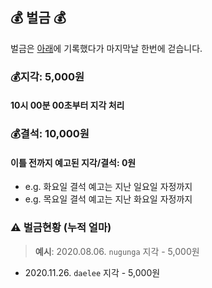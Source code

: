 ## :moneybag: 벌금 :moneybag:
벌금은 [아래](#warning벌금-현황)에 기록했다가 마지막날 한번에 걷습니다.

### :moneybag:지각: 5,000원
#### 10시 00분 00초부터 지각 처리

### :moneybag:결석: 10,000원


#### 이틀 전까지 예고된 지각/결석: 0원
- e.g. 화요일 결석 예고는 지난 일요일 자정까지
- e.g. 목요일 결석 예고는 지난 화요일 자정까지


### :warning: 벌금현황 (누적 얼마)
>**예시**: 2020.08.06. `nugunga` 지각 - 5,000원
- 2020.11.26. `daelee` 지각 - 5,000원
